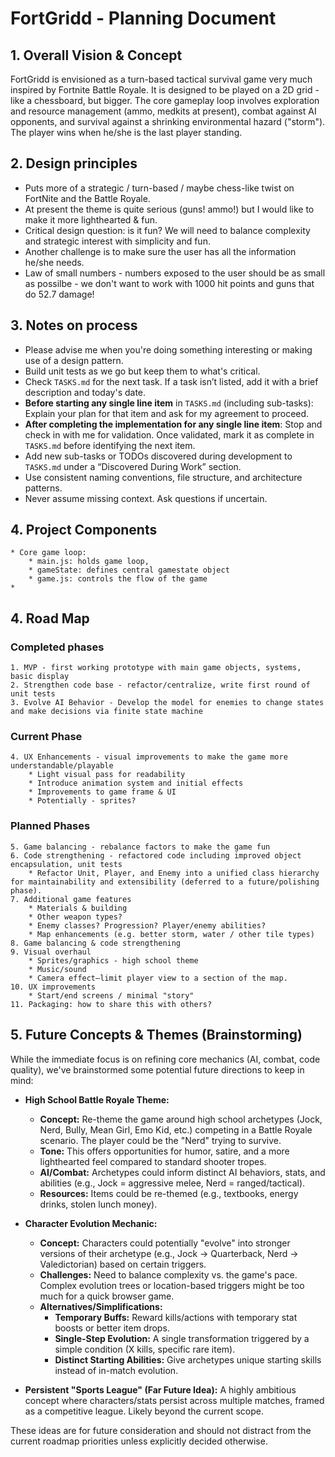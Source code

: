 # FortGridd - Planning Document

## 1. Overall Vision & Concept

FortGridd is envisioned as a turn-based tactical survival game very much inspired by Fortnite Battle Royale. It is designed to be played on a 2D grid - like a chessboard, but bigger. The core gameplay loop involves exploration and resource management (ammo, medkits at present), combat against AI opponents, and survival against a shrinking environmental hazard ("storm"). The player wins when he/she is the last player standing.

## 2. Design principles

* Puts more of a strategic / turn-based / maybe chess-like twist on FortNite and the Battle Royale.
* At present the theme is quite serious (guns! ammo!) but I would like to make it more lighthearted & fun.
* Critical design question: is it fun? We will need to balance complexity and strategic interest with simplicity and fun.
* Another challenge is to make sure the user has all the information he/she needs.
* Law of small numbers - numbers exposed to the user should be as small as possilbe - we don't want to work with 1000 hit points and guns that do 52.7 damage!

## 3. Notes on process
* Please advise me when you're doing something interesting or making use of a design pattern.
* Build unit tests as we go but keep them to what's critical.
* Check `TASKS.md` for the next task. If a task isn’t listed, add it with a brief description and today's date.
* **Before starting any single line item** in `TASKS.md` (including sub-tasks): Explain your plan for that item and ask for my agreement to proceed.
* **After completing the implementation for any single line item**: Stop and check in with me for validation. Once validated, mark it as complete in `TASKS.md` before identifying the next item.
* Add new sub-tasks or TODOs discovered during development to `TASKS.md` under a “Discovered During Work” section.
* Use consistent naming conventions, file structure, and architecture patterns.
* Never assume missing context. Ask questions if uncertain.

## 4. Project Components

    * Core game loop:
        * main.js: holds game loop, 
        * gameState: defines central gamestate object
        * game.js: controls the flow of the game
    *

## 4. Road Map

### Completed phases

    1. MVP - first working prototype with main game objects, systems, basic display
    2. Strengthen code base - refactor/centralize, write first round of unit tests
    3. Evolve AI Behavior - Develop the model for enemies to change states and make decisions via finite state machine

### Current Phase

    4. UX Enhancements - visual improvements to make the game more understandable/playable
        * Light visual pass for readability
        * Introduce animation system and initial effects
        * Improvements to game frame & UI
        * Potentially - sprites?

### Planned Phases

    5. Game balancing - rebalance factors to make the game fun
    6. Code strengthening - refactored code including improved object encapsulation, unit tests
        * Refactor Unit, Player, and Enemy into a unified class hierarchy for maintainability and extensibility (deferred to a future/polishing phase).
    7. Additional game features
        * Materials & building
        * Other weapon types?
        * Enemy classes? Progression? Player/enemy abilities?
        * Map enhancements (e.g. better storm, water / other tile types)
    8. Game balancing & code strengthening
    9. Visual overhaul
        * Sprites/graphics - high school theme
        * Music/sound
        * Camera effect—limit player view to a section of the map.
    10. UX improvements
        * Start/end screens / minimal "story"
    11. Packaging: how to share this with others?


## 5. Future Concepts & Themes (Brainstorming)

While the immediate focus is on refining core mechanics (AI, combat, code quality), we've brainstormed some potential future directions to keep in mind:

*   **High School Battle Royale Theme:**
    *   **Concept:** Re-theme the game around high school archetypes (Jock, Nerd, Bully, Mean Girl, Emo Kid, etc.) competing in a Battle Royale scenario. The player could be the "Nerd" trying to survive.
    *   **Tone:** This offers opportunities for humor, satire, and a more lighthearted feel compared to standard shooter tropes.
    *   **AI/Combat:** Archetypes could inform distinct AI behaviors, stats, and abilities (e.g., Jock = aggressive melee, Nerd = ranged/tactical).
    *   **Resources:** Items could be re-themed (e.g., textbooks, energy drinks, stolen lunch money).

*   **Character Evolution Mechanic:**
    *   **Concept:** Characters could potentially "evolve" into stronger versions of their archetype (e.g., Jock -> Quarterback, Nerd -> Valedictorian) based on certain triggers.
    *   **Challenges:** Need to balance complexity vs. the game's pace. Complex evolution trees or location-based triggers might be too much for a quick browser game.
    *   **Alternatives/Simplifications:**
        *   **Temporary Buffs:** Reward kills/actions with temporary stat boosts or better item drops.
        *   **Single-Step Evolution:** A single transformation triggered by a simple condition (X kills, specific rare item).
        *   **Distinct Starting Abilities:** Give archetypes unique starting skills instead of in-match evolution.

*   **Persistent "Sports League" (Far Future Idea):** A highly ambitious concept where characters/stats persist across multiple matches, framed as a competitive league. Likely beyond the current scope.

These ideas are for future consideration and should not distract from the current roadmap priorities unless explicitly decided otherwise.
